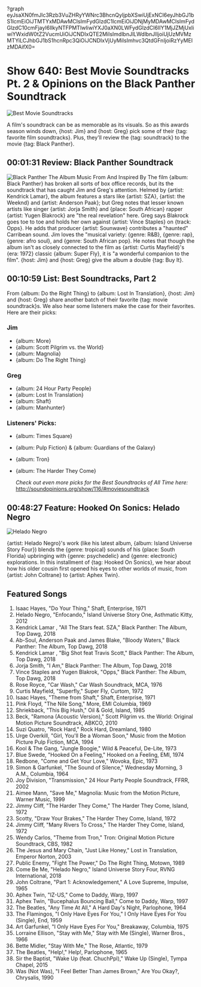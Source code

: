 ?graph eyJsaXN0fmJlc3Rzb3VuZHRyYWNrc3BhcnQyIjpbXSwiUjExNCI6eyJhbGJ1bS1lcmEiOiJTMTYxMDAwMCIsImFydGlzdC1lcmEiOiJDNjMyMDAwMCIsImFydGlzdC10cmFjayI6IlkyNTFPMTIwIiwiYXJ0aXN0LWFydGlzdCI6IlY1MjJZMjUxIiwiYWxidW0tZ2VucmUiOiJCNDIxQTE2MiIsImdlbnJlLWdlbnJlIjoiUjUzMVMzMTYiLCJhbGJ1bS1hcnRpc3QiOiJCNDIxVjUyMiIsImhvc3QtdGFnIjoiRzYyMEIzMDAifX0=

# Show 640: Best Movie Soundtracks Pt. 2 & Opinions on the Black Panther Soundtrack

![Best Movie Soundtracks](https://sound-images.s3.amazonaws.com/images/2018/snf.jpg)

A film's soundtrack can be as memorable as its visuals. So as this awards season winds down, {host: Jim} and {host: Greg} pick some of their {tag: favorite film soundtracks}. Plus, they'll review the {tag: soundtrack} to the movie {tag: Black Panther}.

## 00:01:31 Review: Black Panther Soundtrack
![Black Panther The Album Music From And Inspired By](http://is1.mzstatic.com/image/thumb/Music128/v4/ec/37/93/ec3793bf-ff3c-4ced-a8d8-324394c6322f/source/600x600bb.jpg "368183298/1331258584")
The film {album: Black Panther} has broken all sorts of box office records, but its the soundtrack that has caught Jim and Greg's attention. Helmed by {artist: Kendrick Lamar}, the album features a stars like {artist: SZA}, {artist: the Weeknd} and {artist: Anderson Paak}; but Greg notes that lesser known artists like singer {artist: Jorja Smith} and {place: South African} rapper {artist: Yugen Blakrock} are "the real revelation" here. Greg says Blakrock goes toe to toe and holds her own against {artist: Vince Staples} on {track: Opps}. He adds that producer {artist: Sounwave} contributes a "haunted" Carribean sound. Jim loves the "musical variety: {genre: R&B}, {genre: rap}, {genre: afro soul}, and {genre: South African pop}.  He notes that though the album isn't as closely connected to the film as {artist: Curtis Mayfield}'s {era: 1972} classic {album: Super Fly}, it is "a wonderful companion to the film". {host: Jim} and {host: Greg} give the album a double {tag: Buy It}.

## 00:10:59 List: Best Soundtracks, Part 2
From {album: Do the Right Thing} to {album: Lost In Translation}, {host: Jim} and {host: Greg} share another batch of their favorite {tag: movie soundtrack}s. We also hear some listeners make the case for their favorites.
 Here are their picks:

### Jim
- {album: More}
- {album: Scott Pilgrim vs. the World}
- {album: Magnolia}
- {album: Do The Right Thing}

### Greg
- {album: 24 Hour Party People}
- {album: Lost In Translation}
- {album: Shaft}
- {album: Manhunter}

### Listeners' Picks:
- {album: Times Square}
- {album: Pulp Fiction} & {album: Guardians of the Galaxy}
- {album: Tron}
- {album: The Harder They Come}


  *Check out even more picks for the Best Soundtracks of All Time here:* http://soundopinions.org/show/116/#moviesoundtrack

## 00:48:27 Feature: Hooked On Sonics: Helado Negro

![Helado Negro](https://s3.amazonaws.com/sound-images/images/2017/helado%20negro%203.jpg)

{artist: Helado Negro}'s work (like his latest album, {album: Island Universe Story Four}) blends the {genre: tropical} sounds of his {place: South Florida} upbringing with {genre: psychedelic} and {genre: electronic} explorations. In this installment of {tag: Hooked On Sonics}, we hear about how his older cousin first opened his eyes to other worlds of music, from {artist: John Coltrane} to {artist: Aphex Twin}.

## Featured Songs
1. Isaac Hayes, "Do Your Thing," Shaft, Enterprise, 1971
1. Helado Negro, "Enfocando," Island Universe Story One, Asthmatic Kitty, 2012
1. Kendrick Lamar , "All The Stars feat. SZA," Black Panther: The Album, Top Dawg, 2018
1. Ab-Soul, Anderson Paak and James Blake, "Bloody Waters," Black Panther: The Album, Top Dawg, 2018
1. Kendrick Lamar , "Big Shot feat Travis Scott," Black Panther: The Album, Top Dawg, 2018
1. Jorja Smith, "I Am," Black Panther: The Album, Top Dawg, 2018
1. Vince Staples and Yugen Blakrok, "Opps," Black Panther: The Album, Top Dawg, 2018
1. Rose Royce, "Car Wash," Car Wash Soundtrack, MCA, 1976
1. Curtis Mayfield, "Superfly," Super Fly, Curtom, 1972
1. Isaac Hayes, "Theme from Shaft," Shaft, Enterprise, 1971
1. Pink Floyd, "The Nile Song," More, EMI Columbia, 1969
1. Shriekback, "This Big Hush," Oil & Gold, Island, 1985
1. Beck, "Ramona (Acoustic Version)," Scott Pilgrim vs. the World: Original Motion Picture Soundtrack, ABKCO, 2010
1. Suzi Quatro, "Rock Hard," Rock Hard, Dreamland, 1980
1. Urge Overkill, "Girl, You'll Be a Woman Soon," Music from the Motion Picture Pulp Fiction, MCA, 1994
1. Kool & The Gang, "Jungle Boogie," Wild & Peaceful, De-Lite, 1973
1. Blue Swede, "Hooked On a Feeling," Hooked on a Feeling, EMI, 1974
1. Redbone, "Come and Get Your Love," Wovoka, Epic, 1973
1. Simon & Garfunkel, "The Sound of Silence," Wednesday Morning, 3 A.M., Columbia, 1964
1. Joy Division, "Transmission," 24 Hour Party People Soundtrack, FFRR, 2002
1. Aimee Mann, "Save Me," Magnolia: Music from the Motion Picture, Warner Music, 1999
1. Jimmy Cliff, "The Harder They Come," The Harder They Come, Island, 1972
1. Scotty, "Draw Your Brakes," The Harder They Come, Island, 1972
1. Jimmy Cliff, "Many Rivers To Cross," The Harder They Come, Island, 1972
1. Wendy Carlos, "Theme from Tron," Tron: Original Motion Picture Soundtrack, CBS, 1982
1. The Jesus and Mary Chain, "Just Like Honey," Lost in Translation, Emperor Norton, 2003
1. Public Enemy, "Fight The Power," Do The Right Thing, Motown, 1989
1. Come Be Me, "Helado Negro," Island Universe Story Four, RVNG International, 2018
1. John Coltrane, "Part 1: Acknowledgement," A Love Supreme, Impulse, 1965
1. Aphex Twin, "IZ-US," Come to Daddy, Warp, 1997
1. Aphex Twin, "Bucephalus Bouncing Ball," Come to Daddy, Warp, 1997
1. The Beatles, "Any Time At All," A Hard Day's Night, Parlophone, 1964
1. The Flamingos, "I Only Have Eyes For You," I Only Have Eyes For You (Single), End, 1959
1. Art Garfunkel, "I Only Have Eyes For You," Breakaway, Columbia, 1975
1. Lorraine Ellison, "Stay with Me," Stay with Me (Single), Warner Bros., 1966
1. Bette Midler, "Stay With Me," The Rose, Atlantic, 1979
1. The Beatles, "Help!," Help!, Parlophone, 1965
1. Sir the Baptist, "Wake Up (feat. ChuchPpl)," Wake Up (Single), Tympa Chapel, 2015
1. Was (Not Was), "I Feel Better Than James Brown," Are You Okay?, Chrysalis, 1990
